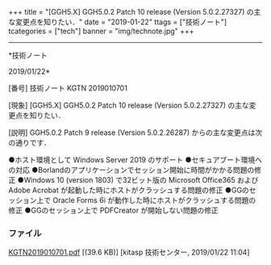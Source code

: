 ﻿+++
title = "[GGH5.X] GGH5.0.2 Patch 10 release (Version 5.0.2.27327) の主な変更点を知りたい．"
date = "2019-01-22"
ttags = ["技術ノート"]
tcategories = ["tech"]
banner = "img/technote.jpg"
+++

-----------------------------------------------------------------------------------------------------------------------------

*技術ノート

2019/01/22*


[番号]
技術ノート KGTN 2019010701

[現象]
[GGH5.X] GGH5.0.2 Patch 10 release (Version 5.0.2.27327)
の主な変更点を知りたい．

[説明]
GGH5.0.2 Patch 9 release (Version 5.0.2.26287)
からの主な変更点は次の通りです．

●ホスト環境として Windows Server 2019 のサポート
●セキュアブート環境への対応
●Borlandのアプリケーションでセッション開始に時間がかかる問題の修正
●Windows 10 (version 1803) で32ビット版の Microsoft Office365 および
Adobe Acrobat が起動した時にホストがクラッシュする問題の修正
●GGのセッション上で Oracle Forms 6i
が動作した時にホストがクラッシュする問題の修正
●GGのセッション上で PDFCreator が開始しない問題の修正


### ファイル

 
 


[KGTN2019010701.pdf](http://techreport.kitasp.net/attachments/download/4239/KGTN2019010701.pdf)
 [(39.6 KB)] [kitasp 技術センター, 2019/01/22
11:04]


 


 

